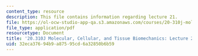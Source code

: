 ```yaml
---
content_type: resource
description: This file contains information regarding lecture 21.
file: https://ol-ocw-studio-app-qa.s3.amazonaws.com/courses/20-310j-molecular-cellular-and-tissue-biomechanics-spring-2015/32eca37694b9a87595cd6a32850b6b59_MIT20_310JS15_Lecture21.pdf
file_type: application/pdf
resourcetype: Document
title: '20.310J Molecular, Cellular, and Tissue Biomechanics: Lecture 21'
uid: 32eca376-94b9-a875-95cd-6a32850b6b59
---
```


